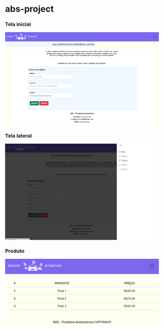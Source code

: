 # abs-project

### Tela inicial
![alt text](readme-print/tela-inicial.png)

### Tela lateral
![alt text](readme-print/tela_lateral.png)

### Produto
![alt text](readme-print/produto.png)


